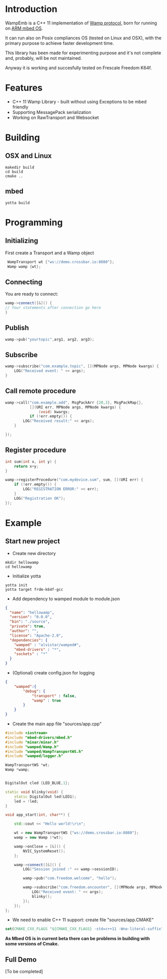# Introduction
WampEmb is a C++ 11 implementation of [Wamp protocol](http://wamp-proto.org), born for running on
[ARM mbed OS](https://www.mbed.com/en/).

It can run also on Posix compliances OS (tested on Linux and OSX), with the primary purpose to
 achieve faster development time.

 This library has been made for experimenting purpose and it's not complete and, probably,
 will be not maintained.

 Anyway it is working and succesfully tested on Frescale Freedom K64f.

 # Features
 * C++ 11 Wamp Library - built without using Exceptions to be mbed friendly
 * Supporting MessagePack serialization
 * Working on RawTransport and Websocket

 # Building
 ## OSX and Linux
 ``` shell
 makedir build
 cd build
 cmake ..
 ```
 ## mbed
 ``` shell
 yotta build
 ```

 # Programming


 ## Initializing
 First create a Transport and a Wamp object
``` C++
 WampTransport wt {"ws://demo.crossbar.io:8080"};
 Wamp wamp {wt};
```
 ## Connecting
 You are ready to connect:
``` C++
wamp->connect([&]() {
// Your statements after connection go here
}
```
## Publish
``` C++
wamp->pub("yourtopic",arg1, arg2, arg3);
```
## Subscribe
``` C++
wamp->subscribe("com.example.topic", [](MPNode args, MPNode kwargs) {
    LOG("Received event: " << args);
}
```
## Call remote procedure
``` C++
wamp->call("com.example.add", MsgPackArr {20,3}, MsgPackMap{},
           [](URI err, MPNode args, MPNode kwargs) {
               (void) kwargs;
           if (!err.empty()) {
        LOG("Received result:" << args);
    }

});
```

## Register procedure
``` C++
int sum(int x, int y) {
    return x+y;
}

wamp->registerProcedure("com.mydevice.sum", sum, [](URI err) {
    if (!err.empty()) {
        LOG("REGISTRATION ERROR:" << err);
    }
    LOG("Registration OK");
});
```

# Example
## Start new project
- Create new directory
``` shell
mkdir hellowamp
cd hellowamp
```

- Initialize yotta
``` shell
yotta init
yotta target frdm-k64f-gcc
```

- Add dependency to wamped module to module.json
``` json
{
  "name": "hellowamp",
  "version": "0.0.0",
  "bin": "./source",
  "private": true,
  "author": "",
  "license": "Apache-2.0",
  "dependencies": {
  	"wamped" : "alvistar/wamped#",
  	"mbed-drivers" : "*",
  	"sockets" : "*"
  }
}
```

- (Optional) create config.json for logging
``` json
{
	"wamped":{
		"debug": {
			"transport" : false,
			"wamp" : true
		}
	}
}
```

- Create the main app file "sources/app.cpp"
``` C++
#include <iostream>
#include "mbed-drivers/mbed.h"
#include "minar/minar.h"
#include "wamped/Wamp.h"
#include "wamped/WampTransportWS.h"
#include "wamped/logger.h"

WampTransportWS *wt;
Wamp *wamp;


DigitalOut cled {LED_BLUE,1};

static void blinky(void) {
    static DigitalOut led(LED1);
    led = !led;
}

void app_start(int, char**) {

    std::cout << "Hello world!\r\n";

    wt = new WampTransportWS {"ws://demo.crossbar.io:8080"};
    wamp = new Wamp (*wt);

    wamp->onClose = [&]() {
        NVIC_SystemReset();
    };

    wamp->connect([&]() {
        LOG("Session joined :" << wamp->sessionID);

        wamp->pub("com.freedom.welcome", "hello");

        wamp->subscribe("com.freedom.oncounter", [](MPNode args, MPNode kwargs) {
            LOG("Received event: " << args);
            blinky();
        });
    });
};
```

- We need to enable C++ 11 support: create file "sources/app.CMAKE"
``` cmake
set(CMAKE_CXX_FLAGS "${CMAKE_CXX_FLAGS} -std=c++11 -Wno-literal-suffix")
```

**As Mbed OS is in current beta there can be problems in building with some versions of Cmake.**

## Full Demo
[To be completed]